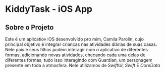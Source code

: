 # KiddyTask - iOS App

## Sobre o Projeto
Este é um aplicatiov iOS desenvolvido pro mim, Camila Parolin, cujo principal objetivo é integrar crianças nas atividades diárias de suas casas. Nele pais e seus filhos podem interagir com o aplicativo de diferentes formas, adicionando novas atividades, checando cada uma delas de diferentes formas, tudo isso interagindo com Guardian, um personagem presente em toda a atmosfera.
Nele utilizamos de *SwiftUI*, *Swift* E *CoreData*
